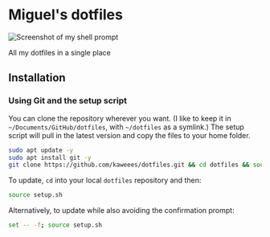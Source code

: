 # Miguel's dotfiles

![Screenshot of my shell prompt]()

All my dotfiles in a single place

## Installation

### Using Git and the setup script

You can clone the repository wherever you want. (I like to keep it in `~/Documents/GitHub/dotfiles`, with `~/dotfiles` as a symlink.) The setup script will pull in the latest version and copy the files to your home folder.

```bash
sudo apt update -y
sudo apt install git -y
git clone https://github.com/kaweees/dotfiles.git && cd dotfiles && source setup.sh
```

To update, `cd` into your local `dotfiles` repository and then:

```bash
source setup.sh
```

Alternatively, to update while also avoiding the confirmation prompt:

```bash
set -- -f; source setup.sh
```
